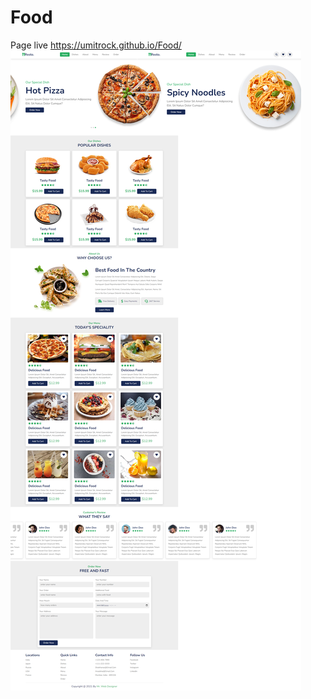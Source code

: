 # Food
Page live https://umitrock.github.io/Food/
<img src="https://github.com/UmitRock/Food/blob/main/page.png?raw=true" alt="">
